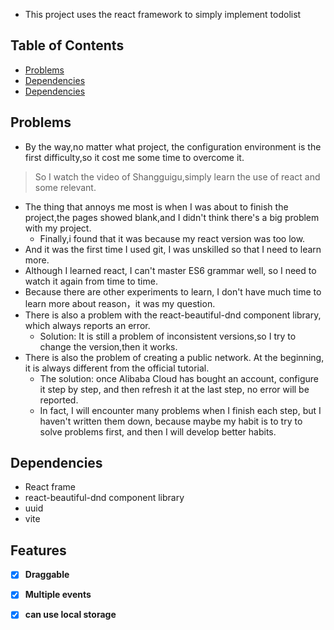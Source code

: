 
- This project uses the react framework to simply implement todolist

## Table of Contents

- [Problems](#problems)
- [Dependencies](#Dependencies)
- [Dependencies](#Dependencies)


## Problems
- By the way,no matter what project, the configuration environment is the first difficulty,so it cost me some time to  overcome it. 

> So I watch the video of Shangguigu,simply learn the use of react and some relevant.

- The thing that annoys me most is when I was about to finish the project,the pages showed blank,and I didn't think there's a big problem with my project.
  - Finally,i found that it was because  my react version was too low.
- And it was the first time I used git, I was unskilled so that I need to learn more.
- Although I learned react, I can't master ES6 grammar well, so I need to watch it again from time to time.
- Because there are other experiments to learn, I don't have much time to learn more about reason，it was my question.
- There is also a problem with the react-beautiful-dnd component library, which always reports an error.
  - Solution: It is still a problem of inconsistent versions,so I try to change the version,then it works.
- There is also the problem of creating a public network. At the beginning, it is always different from the official tutorial. 
  - The solution: once Alibaba Cloud has bought an account, configure it step by step, and then refresh it at the last step, no error will be reported.
  - In fact, I will encounter many problems when I finish each step, but I haven't written them down, because maybe my habit is to try to solve problems first, and then I will develop better habits.

## Dependencies

- React frame
- react-beautiful-dnd component library
- uuid
- vite

## Features

- [x] **Draggable**
- [x] **Multiple events**
- [x] **can use local storage**

